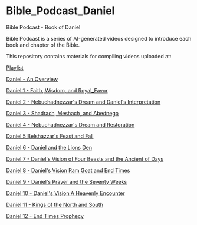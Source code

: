 # Bible_Podcast_Daniel

Bible Podcast - Book of Daniel

Bible Podcast is a series of AI-generated videos designed to introduce each book and chapter of the Bible.

This repository contains materials for compiling videos uploaded at:

[Playlist](https://www.youtube.com/watch?v=qovVsqpNhrk&list=PLo4xQ5NqC8SFRbQKYTqM3Jm4ApXboOSUn)

[Daniel - An Overview](https://youtu.be/gLB6AwG1W0Q)

[Daniel 1 - Faith, Wisdom, and Royal_Favor](https://youtu.be/7MKCNcqgsz8)

[Daniel 2 - Nebuchadnezzar's Dream and Daniel's Interpretation](https://youtu.be/qovVsqpNhrk)

[Daniel 3 - Shadrach, Meshach, and Abednego](https://youtu.be/R_EWo0FG2yg)

[Daniel 4 - Nebuchadnezzar's Dream and Restoration](https://youtu.be/wuVuwaF7ZrE)

[Daniel 5 Belshazzar's Feast and Fall](https://youtu.be/u3FfGYH2c10)

[Daniel 6 - Daniel and the Lions Den](https://youtu.be/jE5oXCnu_x8)

[Daniel 7 - Daniel's Vision of Four Beasts and the Ancient of Days](https://youtu.be/bcv4F8zj6m4)

[Daniel 8 - Daniel's Vision Ram Goat and End Times](https://youtu.be/6JTC0TZEfeQ)

[Daniel 9 - Daniel's Prayer and the Seventy Weeks](https://youtu.be/B5vrq3gNMIc)

[Daniel 10 - Daniel's Vision A Heavenly Encounter](https://youtu.be/RGTEUFxpMlw)

[Daniel 11 - Kings of the North and South](https://youtu.be/iokB3P_CH8Q)

[Daniel 12 - End Times Prophecy](https://youtu.be/OI6KPoo_gpc)